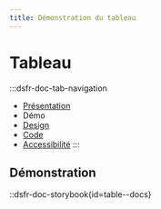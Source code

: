 ```yaml
---
title: Démonstration du tableau
---
```

# Tableau

:::dsfr-doc-tab-navigation
- [Présentation](../index.md)
- Démo
- [Design](../design/index.md)
- [Code](../code/index.md)
- [Accessibilité](../accessibility/index.md)
:::


## Démonstration

::dsfr-doc-storybook{id=table--docs}
